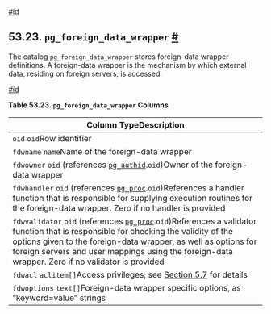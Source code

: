 [#id](#CATALOG-PG-FOREIGN-DATA-WRAPPER)

## 53.23. `pg_foreign_data_wrapper` [#](#CATALOG-PG-FOREIGN-DATA-WRAPPER)



The catalog `pg_foreign_data_wrapper` stores foreign-data wrapper definitions. A foreign-data wrapper is the mechanism by which external data, residing on foreign servers, is accessed.

[#id](#id-1.10.4.25.4)

**Table 53.23. `pg_foreign_data_wrapper` Columns**

| Column TypeDescription                                                                                                                                                                                                                                                                                                             |
| ---------------------------------------------------------------------------------------------------------------------------------------------------------------------------------------------------------------------------------------------------------------------------------------------------------------------------------- |
| `oid` `oid`Row identifier                                                                                                                                                                                                                                                                                                          |
| `fdwname` `name`Name of the foreign-data wrapper                                                                                                                                                                                                                                                                                   |
| `fdwowner` `oid` (references [`pg_authid`](catalog-pg-authid).`oid`)Owner of the foreign-data wrapper                                                                                                                                                                                                                         |
| `fdwhandler` `oid` (references [`pg_proc`](catalog-pg-proc).`oid`)References a handler function that is responsible for supplying execution routines for the foreign-data wrapper. Zero if no handler is provided                                                                                                             |
| `fdwvalidator` `oid` (references [`pg_proc`](catalog-pg-proc).`oid`)References a validator function that is responsible for checking the validity of the options given to the foreign-data wrapper, as well as options for foreign servers and user mappings using the foreign-data wrapper. Zero if no validator is provided |
| `fdwacl` `aclitem[]`Access privileges; see [Section 5.7](ddl-priv) for details                                                                                                                                                                                                                                                |
| `fdwoptions` `text[]`Foreign-data wrapper specific options, as “keyword=value” strings                                                                                                                                                                                                                                             |